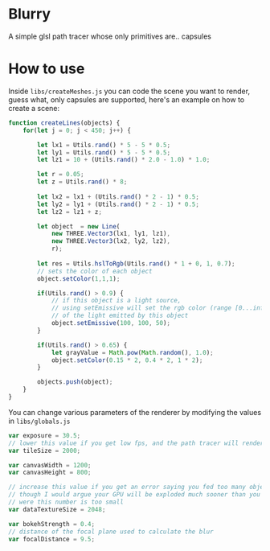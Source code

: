 # Blurry
A simple glsl path tracer whose only primitives are.. capsules


How to use
======

Inside `libs/createMeshes.js` you can code the scene you want to render, guess what, only capsules are supported, here's an example on how to create a scene:

```javascript
function createLines(objects) {
    for(let j = 0; j < 450; j++) {

        let lx1 = Utils.rand() * 5 - 5 * 0.5; 
        let ly1 = Utils.rand() * 5 - 5 * 0.5;
        let lz1 = 10 + (Utils.rand() * 2.0 - 1.0) * 1.0;

        let r = 0.05;
        let z = Utils.rand() * 8;
        
        let lx2 = lx1 + (Utils.rand() * 2 - 1) * 0.5;
        let ly2 = ly1 + (Utils.rand() * 2 - 1) * 0.5;
        let lz2 = lz1 + z;

        let object  = new Line(
            new THREE.Vector3(lx1, ly1, lz1), 
            new THREE.Vector3(lx2, ly2, lz2), 
            r);
        
        let res = Utils.hslToRgb(Utils.rand() * 1 + 0, 1, 0.7);
        // sets the color of each object
        object.setColor(1,1,1);        

        if(Utils.rand() > 0.9) {
            // if this object is a light source,
            // using setEmissive will set the rgb color (range [0...infinity])
            // of the light emitted by this object 
            object.setEmissive(100, 100, 50);        
        }

        if(Utils.rand() > 0.65) {
            let grayValue = Math.pow(Math.random(), 1.0);
            object.setColor(0.15 * 2, 0.4 * 2, 1 * 2);        
        }

        objects.push(object);
    }
}
```


You can change various parameters of the renderer by modifying the values in `libs/globals.js`

```javascript
var exposure = 30.5;  
// lower this value if you get low fps, and the path tracer will render smaller tiles at each frame
var tileSize = 2000;

var canvasWidth = 1200;
var canvasHeight = 800;

// increase this value if you get an error saying you fed too many objects to the renderer
// though I would argue your GPU will be exploded much sooner than you reach the point
// were this number is too small
var dataTextureSize = 2048;

var bokehStrength = 0.4;
// distance of the focal plane used to calculate the blur
var focalDistance = 9.5;
```
